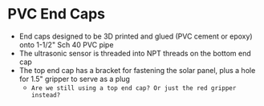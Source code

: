 # PVC End Caps
- End caps designed to be 3D printed and glued (PVC cement or epoxy) onto 1-1/2" Sch 40 PVC pipe
- The ultrasonic sensor is threaded into NPT threads on the bottom end cap
- The top end cap has a bracket for fastening the solar panel, plus a hole for 1.5" gripper to serve as a plug
    - `Are we still using a top end cap? Or just the red gripper instead?`